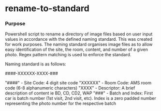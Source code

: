 # rename-to-standard

### Purpose
Powershell script to rename a directory of image files based on user input values in accordance with the defined naming standard. This was created for work purposes. The naming standard organises image files as to allow easy identification of the site, the room, content, and number of a given photo. Regex pattern matching is used to enforce the standard.

Naming standard is as follows:

\####-XXXXXX-XXXX-###
  
"####" - Site Code: 4 digit site code
"XXXXXX" - Room Code: AMS room code (6-8 alphanumeric characters)
"XXXX" - Descriptor: A brief description of content ie BD, CD, CD2, WAP
"###" - Batch and Index: First car is batch number (1st visit, 2nd visit, etc). Index is a zero padded number representing the photo number for the respective batch
